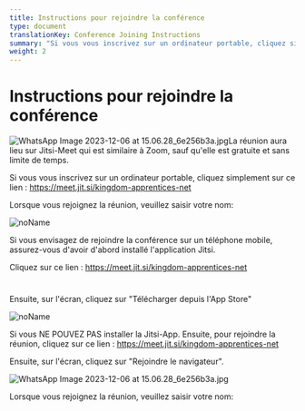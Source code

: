 ```yaml
---
title: Instructions pour rejoindre la conférence
type: document
translationKey: Conference Joining Instructions
summary: "Si vous vous inscrivez sur un ordinateur portable, cliquez simplement sur ce lien : https://meet.jit.si/kingdom-apprentices-net"
weight: 2
---
```

# Instructions pour rejoindre la conférence

![WhatsApp Image 2023-12-06 at 15.06.28_6e256b3a.jpg](/media/01_Apprentice-Training/Conference-Link/WhatsApp-Image-2023-12-06-at-15.06.28_6e256b3a.jpeg)La réunion aura lieu sur Jitsi-Meet qui est similaire à Zoom, sauf qu'elle est gratuite et sans limite de temps.

Si vous vous inscrivez sur un ordinateur portable, cliquez simplement sur ce lien : https://meet.jit.si/kingdom-apprentices-net

Lorsque vous rejoignez la réunion, veuillez saisir votre nom:

![noName](/media/01_Apprentice-Training/Conference-Link/00f63e9a7ad33f7ddbd879a219d015dc.jpeg)

Si vous envisagez de rejoindre la conférence sur un téléphone mobile, assurez-vous d'avoir d'abord installé l'application Jitsi.

Cliquez sur ce lien : https://meet.jit.si/kingdom-apprentices-net

# 

Ensuite, sur l'écran, cliquez sur "Télécharger depuis l'App Store"

![noName](/media/01_Apprentice-Training/Conference-Link/70355c2b3f52a07fe96c280878d94992.jpeg)

Si vous NE POUVEZ PAS installer la Jitsi-App. Ensuite, pour rejoindre la réunion, cliquez sur ce lien : https://meet.jit.si/kingdom-apprentices-net

Ensuite, sur l'écran, cliquez sur "Rejoindre le navigateur".

![WhatsApp Image 2023-12-06 at 15.06.28_6e256b3a.jpg](/media/01_Apprentice-Training/Conference-Link/WhatsApp-Image-2023-12-06-at-15.06.28_6e256b3a.jpeg)

Lorsque vous rejoignez la réunion, veuillez saisir votre nom:
